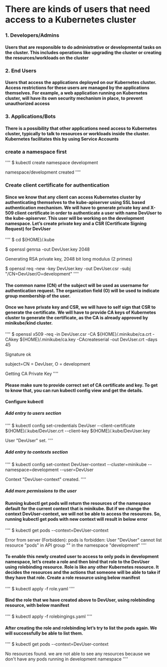 # There are kinds of users that need access to a Kubernetes cluster
### 1. Developers/Admins
####   Users that are responsible to do administrative or developmental tasks on the cluster. This includes operations like upgrading the cluster or creating the resources/workloads on the cluster

### 2. End Users
####   Users that access the applications deployed on our Kubernetes cluster. Access restrictions for these users are managed by the applications themselves. For example, a web application running on Kubernetes cluster, will have its own security mechanism in place, to prevent unauthorized access

### 3. Applications/Bots
####   There is a possibility that other applications need access to Kubernetes cluster, typically to talk to resources or workloads inside the cluster. Kubernetes facilitates this by using Service Accounts

### create a namespace first
''''
$ kubectl create namespace development

namespace/development created
''''
### Create client certificate for authentication
#### Since we know that any client can access Kubernetes cluster by authenticating themselves to the kube-apiserver using SSL based authentication mechanism. We will have to generate private key and X-509 client certificate in order to authenticate a user with name DevUser to the kube-apiserver. This user will be working on the development namespace. Let’s create private key and a CSR (Certificate Signing Request) for DevUser

''''
$ cd ${HOME}/.kube

$ openssl genrsa -out DevUser.key 2048

Generating RSA private key, 2048 bit long modulus (2 primes)

$ openssl req -new -key DevUser.key -out DevUser.csr -subj "/CN=DevUser/O=development"
''''
#### The common name (CN) of the subject will be used as username for authentication request. The organization field (O) will be used to indicate group membership of the user.

#### Once we have private key and CSR, we will have to self sign that CSR to generate the certificate. We will have to provide CA keys of Kubernetes cluster to generate the certificate, as the CA is already approved by minikube/kind cluster.

''''
$ openssl x509 -req -in DevUser.csr -CA ${HOME}/.minikube/ca.crt -CAkey ${HOME}/.minikube/ca.key  -CAcreateserial -out DevUser.crt -days 45

Signature ok

subject=CN = DevUser, O = development

Getting CA Private Key
''''

#### Please make sure to provide correct set of CA certificate and key. To get to know that, you can run kubectl config view and get the details.

#### Configure kubectl
##### Add entry to users section
''''
$ kubectl config set-credentials DevUser --client-certificate ${HOME}/.kube/DevUser.crt --client-key ${HOME}/.kube/DevUser.key

User "DevUser" set.
''''

##### Add entry to contexts section
''''
$ kubectl config set-context DevUser-context --cluster=minikube --namespace=development --user=DevUser

Context "DevUser-context" created.
''''

##### Add more permissions to the user
#### Running kubectl get pods will return the resources of the namespace default for the current context that is minikube. But if we change the context DevUser-context, we will not be able to access the resources. So, running kubectl get pods with new context will result in below error

''''
$ kubectl get pods --context=DevUser-context

Error from server (Forbidden): pods is forbidden: User "DevUser" cannot list resource "pods" in API group "" in the namespace "development"
''''

#### To enable this newly created user to access to only pods in development namespace, let’s create a role and then bind that role to the DevUser using rolebinding resource. Role is like any other Kubernetes resource. It decides the resources and the actions that someone will be able to take if they have that role. Create a role resource using below manifest

''''
$ kubectl apply -f role.yaml
''''

#### Bind the role that we have created above to DevUser, using rolebinding resource, with below manifest
''''
$ kubectl apply -f rolebingings.yaml
''''

#### After creating the role and rolebinding let’s try to list the pods again. We will successfully be able to list them.
''''
$ kubectl get pods --context=DevUser-context

No resources found.
we are not able to see any resources because we don't have any pods running in development namespace
''''
